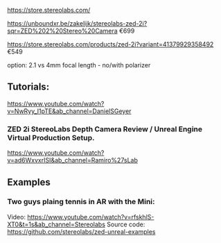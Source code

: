 https://store.stereolabs.com/ 


https://unboundxr.be/zakelijk/stereolabs-zed-2i?sqr=ZED%202%20Stereo%20Camera
€699

https://store.stereolabs.com/products/zed-2i?variant=41379929358492
€549

option: 2.1 vs 4mm focal length - no/with polarizer 

## Tutorials: 
https://www.youtube.com/watch?v=NwRyy_I1pTE&ab_channel=DanielSGeyer

### ZED 2i StereoLabs Depth Camera Review / Unreal Engine Virtual Production Setup.
https://www.youtube.com/watch?v=ad6WxvxrISI&ab_channel=Ramiro%27sLab

## Examples

### Two guys plaing tennis in AR with the Mini:

Video: https://www.youtube.com/watch?v=rfskhlS-XT0&t=1s&ab_channel=Stereolabs
Source code: https://github.com/stereolabs/zed-unreal-examples